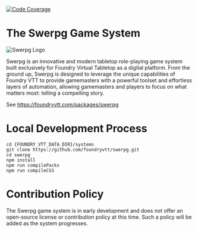 [![Code Coverage](https://github.com/herveDarritchon/foundryvtt-swerpg/actions/workflows/test.yml/badge.svg?branch=main)](https://herdev.hervedarritchon.fr/foundryvtt-swerpg/index.html)

# The Swerpg Game System

![Swerpg Logo](https://raw.githubusercontent.com/foundryvtt/swerpg/master/ui/banner.webp)

Swerpg is an innovative and modern tabletop role-playing game system built exclusively for Foundry Virtual Tabletop as a digital platform. From the ground up, Swerpg is designed to leverage the unique capabilities of Foundry VTT to provide gamemasters with a powerful toolset and effortless layers of automation, allowing gamemasters and players to focus on what matters most: telling a compelling story.

See https://foundryvtt.com/packages/swerpg

# Local Development Process
```
cd {FOUNDRY_VTT_DATA_DIR}/systems
git clone https://github.com/foundryvtt/swerpg.git
cd swerpg
npm install
npm run compilePacks
npm run compileCSS
```

# Contribution Policy
The Swerpg game system is in early development and does not offer an open-source license or contribution policy at this time. Such a policy will be added as the system progresses.
